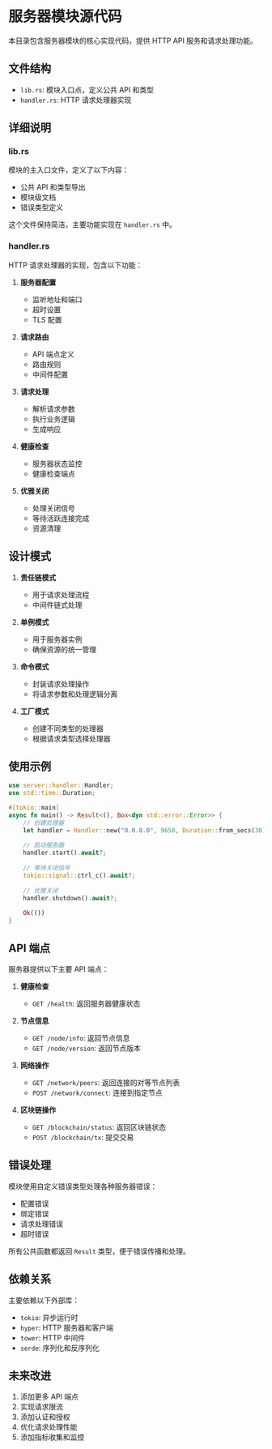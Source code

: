 # 服务器模块源代码

本目录包含服务器模块的核心实现代码，提供 HTTP API 服务和请求处理功能。

## 文件结构

- `lib.rs`: 模块入口点，定义公共 API 和类型
- `handler.rs`: HTTP 请求处理器实现

## 详细说明

### lib.rs

模块的主入口文件，定义了以下内容：

- 公共 API 和类型导出
- 模块级文档
- 错误类型定义

这个文件保持简洁，主要功能实现在 `handler.rs` 中。

### handler.rs

HTTP 请求处理器的实现，包含以下功能：

1. **服务器配置**
   - 监听地址和端口
   - 超时设置
   - TLS 配置

2. **请求路由**
   - API 端点定义
   - 路由规则
   - 中间件配置

3. **请求处理**
   - 解析请求参数
   - 执行业务逻辑
   - 生成响应

4. **健康检查**
   - 服务器状态监控
   - 健康检查端点

5. **优雅关闭**
   - 处理关闭信号
   - 等待活跃连接完成
   - 资源清理

## 设计模式

1. **责任链模式**
   - 用于请求处理流程
   - 中间件链式处理

2. **单例模式**
   - 用于服务器实例
   - 确保资源的统一管理

3. **命令模式**
   - 封装请求处理操作
   - 将请求参数和处理逻辑分离

4. **工厂模式**
   - 创建不同类型的处理器
   - 根据请求类型选择处理器

## 使用示例

```rust
use server::handler::Handler;
use std::time::Duration;

#[tokio::main]
async fn main() -> Result<(), Box<dyn std::error::Error>> {
    // 创建处理器
    let handler = Handler::new("0.0.0.0", 9650, Duration::from_secs(30));
    
    // 启动服务器
    handler.start().await?;
    
    // 等待关闭信号
    tokio::signal::ctrl_c().await?;
    
    // 优雅关闭
    handler.shutdown().await?;
    
    Ok(())
}
```

## API 端点

服务器提供以下主要 API 端点：

1. **健康检查**
   - `GET /health`: 返回服务器健康状态

2. **节点信息**
   - `GET /node/info`: 返回节点信息
   - `GET /node/version`: 返回节点版本

3. **网络操作**
   - `GET /network/peers`: 返回连接的对等节点列表
   - `POST /network/connect`: 连接到指定节点

4. **区块链操作**
   - `GET /blockchain/status`: 返回区块链状态
   - `POST /blockchain/tx`: 提交交易

## 错误处理

模块使用自定义错误类型处理各种服务器错误：

- 配置错误
- 绑定错误
- 请求处理错误
- 超时错误

所有公共函数都返回 `Result` 类型，便于错误传播和处理。

## 依赖关系

主要依赖以下外部库：

- `tokio`: 异步运行时
- `hyper`: HTTP 服务器和客户端
- `tower`: HTTP 中间件
- `serde`: 序列化和反序列化

## 未来改进

1. 添加更多 API 端点
2. 实现请求限流
3. 添加认证和授权
4. 优化请求处理性能
5. 添加指标收集和监控
